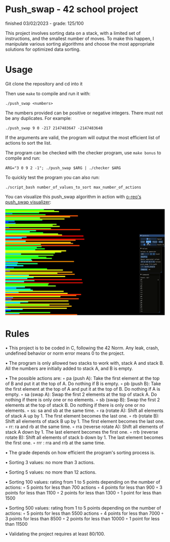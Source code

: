 # Push_swap - 42 school project
finished 03/02/2023 - grade: 125/100

This project involves sorting data on a stack, with a limited set of instructions, and the smallest number of moves. To make this happen, I manipulate various sorting algorithms and choose the most appropriate solutions for optimized data sorting.

# Usage

Git clone the repository and cd into it

Then use ```make``` to compile and run it with:

```shell
./push_swap <numbers>
```

The numbers provided can be positive or negative integers. There must not be any duplicates. For example:

```shell
./push_swap 9 0 -217 2147483647 -2147483648
```

If the arguments are valid, the program will output the most efficient list of actions to sort the list.

The program can be checked with the checker program, use ```make bonus``` to compile and run:

```shell
ARG="3 0 9 2 -1"; ./push_swap $ARG | ./checker $ARG
```

To quickly test the program you can also run:

```shell
./script_bash number_of_values_to_sort max_number_of_actions
```

You can visualize this push_swap algorithm in action with [o-reo's push_swap visualizer](https://github.com/o-reo/push_swap_visualizer):

![Push_swap visualization by mcombeau](https://github.com/mcombeau/push_swap/blob/main/subject/push_swap_visualization.gif)

# Rules

• This project is to be coded in C, following the 42 Norm.
Any leak, crash, undefined behavior or norm error means 0 to the project.

• The program is only allowed two stacks to work with, stack A and stack B.
All the numbers are initially added to stack A, and B is empty.

• The possible actions are:
◦ pa (push A): Take the first element at the top of B and put it at the top of A. Do nothing if B is empty.
◦ pb (push B): Take the first element at the top of A and put it at the top of B. Do nothing if A is empty.
◦ sa (swap A): Swap the first 2 elements at the top of stack A. Do nothing if there is only one or no elements.
◦ sb (swap B): Swap the first 2 elements at the top of stack B. Do nothing if there is only one or no elements.
◦ ss: sa and sb at the same time.
◦ ra (rotate A): Shift all elements of stack A up by 1. The first element becomes the last one.
◦ rb (rotate B): Shift all elements of stack B up by 1. The first element becomes the last one.
◦ rr: ra and rb at the same time.
◦ rra (reverse rotate A): Shift all elements of stack A down by 1. The last element becomes the first one.
◦ rrb (reverse rotate B): Shift all elements of stack b down by 1. The last element becomes the first one.
◦ rrr : rra and rrb at the same time.

• The grade depends on how efficient the program's sorting process is.
 
• Sorting 3 values: no more than 3 actions.

• Sorting 5 values: no more than 12 actions.

• Sorting 100 values: rating from 1 to 5 points depending on the number of actions:
  ◦ 5 points for less than 700 actions
  ◦ 4 points for less than 900
  ◦ 3 points for less than 1100
  ◦ 2 points for less than 1300
  ◦ 1 point for less than 1500

• Sorting 500 values: rating from 1 to 5 points depending on the number of actions:
  ◦ 5 points for less than 5500 actions
  ◦ 4 points for less than 7000
  ◦ 3 points for less than 8500
  ◦ 2 points for less than 10000
  ◦ 1 point for less than 11500

• Validating the project requires at least 80/100.

